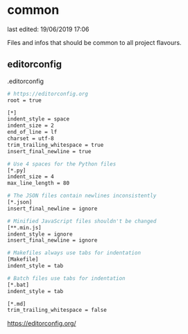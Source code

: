 # common

last edited: 19/06/2019 17:06

Files and infos that should be common to all project flavours.

## editorconfig

.editorconfig

```bash
# https://editorconfig.org
root = true

[*]
indent_style = space
indent_size = 2
end_of_line = lf
charset = utf-8
trim_trailing_whitespace = true
insert_final_newline = true

# Use 4 spaces for the Python files
[*.py]
indent_size = 4
max_line_length = 80

# The JSON files contain newlines inconsistently
[*.json]
insert_final_newline = ignore

# Minified JavaScript files shouldn't be changed
[**.min.js]
indent_style = ignore
insert_final_newline = ignore

# Makefiles always use tabs for indentation
[Makefile]
indent_style = tab

# Batch files use tabs for indentation
[*.bat]
indent_style = tab

[*.md]
trim_trailing_whitespace = false
```

https://editorconfig.org/
